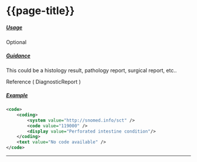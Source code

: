 # {{page-title}}

<h5><ins>Usage</ins></h5>

<span class="mro-circle optional" title="Optional"></span> Optional


<h5><ins>Guidance</ins></h5>

This could be a histology result, pathology report, surgical report, etc..

Reference ( DiagnosticReport )

<h5><ins>Example</ins></h5>

```xml
<code>
    <coding>
        <system value="http://snomed.info/sct" />
        <code value="119000" />
        <display value="Perforated intestine condition"/> 
    </coding>
    <text value="No code available" />
</code>
```

---
